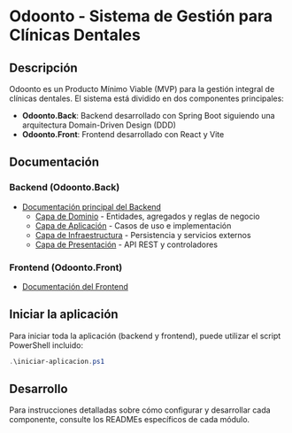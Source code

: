 # Odoonto - Sistema de Gestión para Clínicas Dentales

## Descripción

Odoonto es un Producto Mínimo Viable (MVP) para la gestión integral de clínicas dentales. El sistema está dividido en dos componentes principales:

- **Odoonto.Back**: Backend desarrollado con Spring Boot siguiendo una arquitectura Domain-Driven Design (DDD)
- **Odoonto.Front**: Frontend desarrollado con React y Vite

## Documentación

### Backend (Odoonto.Back)

- [Documentación principal del Backend](Odoonto.Back/README.md)
  - [Capa de Dominio](Odoonto.Back/src/main/java/odoonto/domain/README.md) - Entidades, agregados y reglas de negocio
  - [Capa de Aplicación](Odoonto.Back/src/main/java/odoonto/application/README.md) - Casos de uso e implementación
  - [Capa de Infraestructura](Odoonto.Back/src/main/java/odoonto/infrastructure/README.md) - Persistencia y servicios externos
  - [Capa de Presentación](Odoonto.Back/src/main/java/odoonto/presentation/README.md) - API REST y controladores

### Frontend (Odoonto.Front)

- [Documentación del Frontend](Odoonto.Front/README.md)

## Iniciar la aplicación

Para iniciar toda la aplicación (backend y frontend), puede utilizar el script PowerShell incluido:

```powershell
.\iniciar-aplicacion.ps1
```

## Desarrollo

Para instrucciones detalladas sobre cómo configurar y desarrollar cada componente, consulte los READMEs específicos de cada módulo. 
